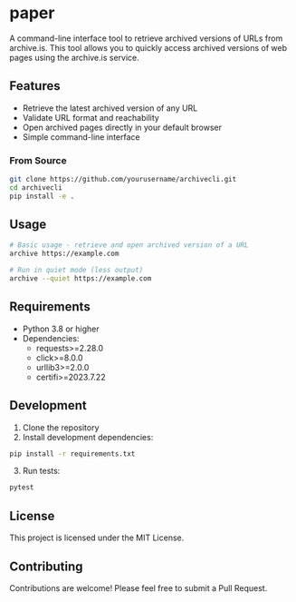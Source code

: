 # paper

A command-line interface tool to retrieve archived versions of URLs from archive.is. This tool allows you to quickly access archived versions of web pages using the archive.is service.

## Features

- Retrieve the latest archived version of any URL
- Validate URL format and reachability
- Open archived pages directly in your default browser
- Simple command-line interface

### From Source
```bash
git clone https://github.com/yourusername/archivecli.git
cd archivecli
pip install -e .
```

## Usage

```bash
# Basic usage - retrieve and open archived version of a URL
archive https://example.com

# Run in quiet mode (less output)
archive --quiet https://example.com
```

## Requirements

- Python 3.8 or higher
- Dependencies:
  - requests>=2.28.0
  - click>=8.0.0
  - urllib3>=2.0.0
  - certifi>=2023.7.22

## Development

1. Clone the repository
2. Install development dependencies:
```bash
pip install -r requirements.txt
```
3. Run tests:
```bash
pytest
```

## License

This project is licensed under the MIT License.

## Contributing

Contributions are welcome! Please feel free to submit a Pull Request.
